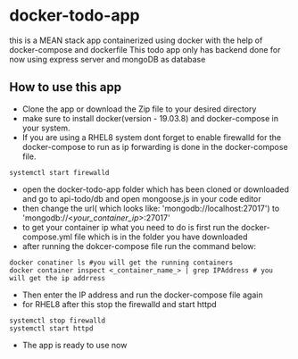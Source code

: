 # docker-todo-app
this is a MEAN stack app containerized using docker with the help of docker-compose and dockerfile
This todo app only has backend done for now using express server and mongoDB as database

## How to use this app

* Clone the app or download the Zip file to your desired directory
* make sure to install docker(version - 19.03.8) and docker-compose in your system.
* If you are using a RHEL8 system dont forget to enable firewalld for the docker-compose to run as ip forwarding is done in the docker-compose file.
```
systemctl start firewalld
```
* open the docker-todo-app folder which has been cloned or downloaded and go to api-todo/db and open mongoose.js in your code editor
* then change the url( which looks like: 'mongodb://localhost:27017') to 'mongodb://<_your_container_ip_>:27017'
* to get your container ip what you need to do is first run the docker-compose.yml file which is in the folder you have downloaded
* after running the dokcer-compose file run the command below:
 ```
 docker conatiner ls #you will get the running containers
 docker container inspect <_container_name_> | grep IPAddress # you will get the ip addrress
 ```
 * Then enter the IP address and run the docker-compose file again
 * for RHEL8 after this stop the firewalld and start httpd
 ```
 systemctl stop firewalld
 systemctl start httpd
 ```
 * The app is ready to use now
